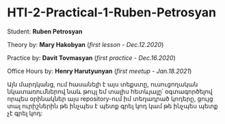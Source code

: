 # HTI-2-Practical-1-Ruben-Petrosyan
Student: **Ruben Petrosyan**

Theory by: **Mary Hakobyan**
(*first lesson - Dec.12.2020*)

Practice by: **Davit Tovmasyan**
(*first practice - Dec.16.2020*)

Office Hours by: **Henry Harutyunyan**
(*first meetup - Jan.18.2021*)

Այն մարդկանց, ում հասանելի է այս տեքստը, ուսուցողական նկատառումներով նաև թույլ եմ տալիս հետևյալը՝
օգտագործելով որպես օրինակներ այս repository-ում իմ տեղադրած կոդերը,
ցույց տալ ուրիշներին թե ինչպես է պետք գրել կոդ կամ թե ինչպես պետք չէ գրել կոդ: